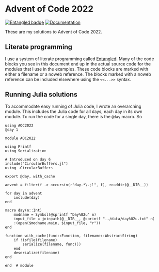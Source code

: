 # Advent of Code 2022
[![Entangled badge](https://img.shields.io/badge/entangled-Use%20the%20source!-%2300aeff)](https://entangled.github.io/)
[![Documentation](https://github.com/jhidding/aoc2022/actions/workflows/documentation.yml/badge.svg)](https://github.com/jhidding/aoc2022/actions/workflows/documentation.yml)

These are my solutions to Advent of Code 2022.

## Literate programming
I use a system of literate programming called [Entangled](https://entangled.github.io/). Many of the code blocks you see in this document end up in the actual source code for the modules that I use in the examples. These code blocks are marked with either a filename or a noweb reference. The blocks marked with a noweb reference can be included elsewhere using the `<<...>>` syntax.

## Running Julia solutions
To accommodate easy running of Julia code, I wrote an overarching module. This includes the Julia code for all days, each day in its own module. To run the code for a single day, there is the `@day` macro. So

```@example
using AOC2022
@day 1
```

``` {.julia file=src/AOC2022.jl}
module AOC2022

using Printf
using Serialization

# Introduced on day 6
include("CircularBuffers.jl")
using .CircularBuffers

export @day, with_cache

advent = filter(f -> occursin(r"day.*\.jl", f), readdir(@__DIR__))

for day in advent
    include(day)
end

macro day(n::Int)
    modname = Symbol(@sprintf "Day%02u" n)
    input_file = joinpath(@__DIR__, @sprintf "../data/day%02u.txt" n)
    :(open($modname.main, $input_file, "r"))
end  

function with_cache(func::Function, filename::AbstractString)
    if !isfile(filename)
        serialize(filename, func())
    end
    deserialize(filename)
end

end  # module
```
